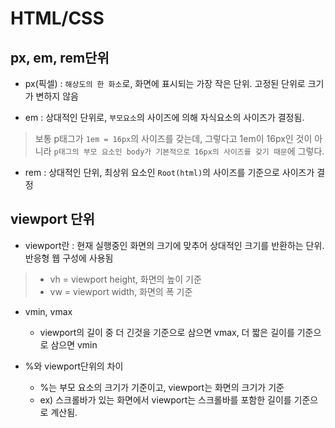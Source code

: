 # HTML/CSS

## px, em, rem단위

- px(픽셀) : `해상도의 한 화소`로, 화면에 표시되는 가장 작은 단위. 고정된 단위로 크기가 변하지 않음

- em : 상대적인 단위로, `부모요소`의 사이즈에 의해 자식요소의 사이즈가 결정됨.

> 보통 p태그가 `1em = 16px`의 사이즈를 갖는데, 그렇다고 1em이 16px인 것이 아니라 `p태그의 부모 요소인 body가 기본적으로 16px의 사이즈를 갖기 때문`에 그렇다.

- rem : 상대적인 단위, 최상위 요소인 `Root(html)`의 사이즈를 기준으로 사이즈가 결정

## viewport 단위

- viewport란 : 현재 실행중인 화면의 크기에 맞추어 상대적인 크기를 반환하는 단위. 반응형 웹 구성에 사용됨

> - vh = viewport height, 화면의 높이 기준
> - vw = viewport width, 화면의 폭 기준

- vmin, vmax

  - viewport의 길이 중 더 긴것을 기준으로 삼으면 vmax, 더 짧은 길이를 기준으로 삼으면 vmin

- %와 viewport단위의 차이
  - %는 부모 요소의 크기가 기준이고, viewport는 화면의 크기가 기준
  - ex) 스크롤바가 있는 화면에서 viewport는 스크롤바를 포함한 길이를 기준으로 계산됨.
